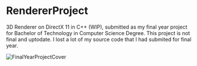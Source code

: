 # RendererProject
3D Renderer on DirectX 11 in C++ (WIP), submitted as my final year project for Bachelor of Technology in Computer Science Degree.
This project is not final and uptodate. I lost a lot of my source code that I had submited for final year.

![FinalYearProjectCover](https://user-images.githubusercontent.com/25640729/136100203-df42f562-ca53-4da7-9bd9-ffc6e01bd872.jpg)


